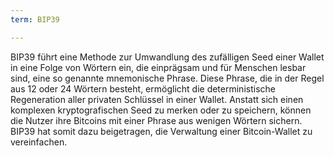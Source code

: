 ```yaml
---
term: BIP39

---
```

BIP39 führt eine Methode zur Umwandlung des zufälligen Seed einer Wallet in eine Folge von Wörtern ein, die einprägsam und für Menschen lesbar sind, eine so genannte mnemonische Phrase. Diese Phrase, die in der Regel aus 12 oder 24 Wörtern besteht, ermöglicht die deterministische Regeneration aller privaten Schlüssel in einer Wallet. Anstatt sich einen komplexen kryptografischen Seed zu merken oder zu speichern, können die Nutzer ihre Bitcoins mit einer Phrase aus wenigen Wörtern sichern. BIP39 hat somit dazu beigetragen, die Verwaltung einer Bitcoin-Wallet zu vereinfachen.